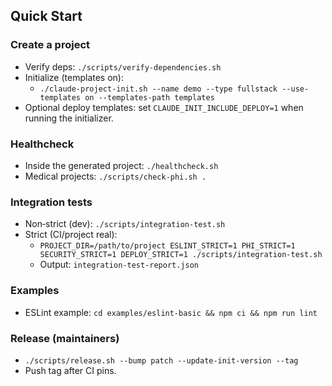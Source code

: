 ## Quick Start

### Create a project
- Verify deps: `./scripts/verify-dependencies.sh`
- Initialize (templates on):
  - `./claude-project-init.sh --name demo --type fullstack --use-templates on --templates-path templates`
- Optional deploy templates: set `CLAUDE_INIT_INCLUDE_DEPLOY=1` when running the initializer.

### Healthcheck
- Inside the generated project: `./healthcheck.sh`
- Medical projects: `./scripts/check-phi.sh .`

### Integration tests
- Non‑strict (dev): `./scripts/integration-test.sh`
- Strict (CI/project real):
  - `PROJECT_DIR=/path/to/project ESLINT_STRICT=1 PHI_STRICT=1 SECURITY_STRICT=1 DEPLOY_STRICT=1 ./scripts/integration-test.sh`
  - Output: `integration-test-report.json`

### Examples
- ESLint example: `cd examples/eslint-basic && npm ci && npm run lint`

### Release (maintainers)
- `./scripts/release.sh --bump patch --update-init-version --tag`
- Push tag after CI pins.

